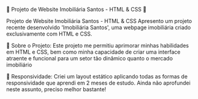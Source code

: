 🏢 Projeto de Website Imobiliária Santos - HTML & CSS 🏢

Projeto de Website Imobiliária Santos - HTML & CSS 
Apresento um projeto recente desenvolvido 'Imobiliária Santos', uma webpage imobiliária criado exclusivamente com HTML e CSS.

📌 Sobre o Projeto:
Este projeto me permitiu aprimorar minhas habilidades em HTML e CSS, bem como minha capacidade de criar uma interface atraente e funcional para um setor tão dinâmico quanto o mercado imobiliário

📱 Responsividade:
Criei um layout estático aplicando todas as formas de responsividade que aprendi em 2 meses de estudo. Ainda não aprofundei neste assunto, preciso melhor bastante!
